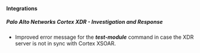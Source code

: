 #### Integrations
##### Palo Alto Networks Cortex XDR - Investigation and Response
- Improved error message for the ***test-module*** command in case the XDR server is not in sync with Cortex XSOAR.